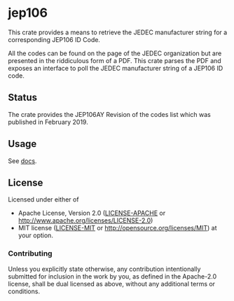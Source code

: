 # jep106

This crate provides a means to retrieve the JEDEC manufacturer string for a corresponding JEP106 ID Code.

All the codes can be found on the page of the JEDEC organization but are presented in the riddiculous form of a PDF. This crate parses the PDF and exposes an interface to poll the JEDEC manufacturer string of a JEP106 ID code.

## Status

The crate provides the JEP106AY Revision of the codes list which was published in February 2019.

## Usage

See [docs](https://docs.rs/jep106/).

## License

Licensed under either of

 * Apache License, Version 2.0 ([LICENSE-APACHE](LICENSE-APACHE) or
   http://www.apache.org/licenses/LICENSE-2.0)
 * MIT license ([LICENSE-MIT](LICENSE-MIT) or
   http://opensource.org/licenses/MIT) at your option.

### Contributing

Unless you explicitly state otherwise, any contribution intentionally submitted
for inclusion in the work by you, as defined in the Apache-2.0 license, shall
be dual licensed as above, without any additional terms or conditions.